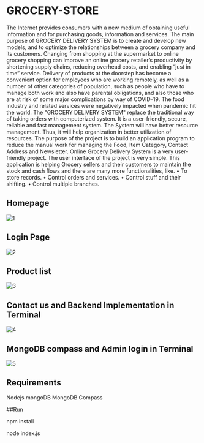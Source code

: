 
# GROCERY-STORE

The Internet provides consumers with a new medium of obtaining useful information and for purchasing goods, information and services. The main purpose of GROCERY DELIVERY SYSTEM is to create and develop new models, and to optimize the relationships between a grocery company and its customers. Changing from shopping at the supermarket to online grocery shopping can improve an online grocery retailer’s productivity by shortening supply chains, reducing overhead costs, and enabling “just in time” service.
Delivery of products at the doorstep has become a convenient option for employees who are working remotely, as well as a number of other categories of population, such as people who have to manage both work and also have parental obligations, and also those who are at risk of some major complications by way of COVID-19. The food industry and related services were negatively impacted when pandemic hit the world. The "GROCERY DELIVERY SYSTEM" replace the traditional way of taking orders with computerized system. It is a user-friendly, secure, reliable and fast management system. The System will have better resource management.  Thus, it will help organization in better utilization of resources. The purpose of the project is to build an application program to reduce the manual work for managing the Food, Item Category, Contact Address and Newsletter. Online Grocery Delivery System is a very user-friendly project. The user interface of the project is very simple. This application is helping Grocery sellers and their customers to maintain the stock and cash flows and there are many more functionalities, like.
  • To store records. 
  • Control orders and services. 
  • Control stuff and their shifting. 
  • Control multiple branches. 
## Homepage
![1](https://user-images.githubusercontent.com/70672146/178178139-49197e75-c26b-48af-8aad-21bc15da66f8.JPG)

## Login Page
![2](https://user-images.githubusercontent.com/70672146/178178137-7836d313-9880-44ee-87f6-483bfec9667b.JPG)

## Product list
![3](https://user-images.githubusercontent.com/70672146/178178134-a9c3e62a-80f2-4282-882b-8a7a536e1261.JPG)

## Contact us and Backend Implementation in Terminal
![4](https://user-images.githubusercontent.com/70672146/178178126-437229b8-91d0-4afc-aa6c-6b5fc9a7b368.JPG)

## MongoDB compass and Admin login in Terminal
![5](https://user-images.githubusercontent.com/70672146/178178110-5f91767f-6827-48ce-88a1-bf8c3133ad20.JPG)

## Requirements
Nodejs
mongoDB
MongoDB Compass

##Run

npm install

node index.js
